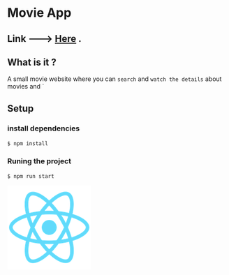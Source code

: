 # Movie App

## Link ---> [Here](https://basssam.me/) .

## What is it ?

A small movie website where you can `search` and `watch the details` about movies and `


## Setup

### install dependencies

    $ npm install

### Runing the project

    $ npm run start
![alt text](https://github.com/Bassaamm/MovieApp/blob/main/public/logo192.png)
